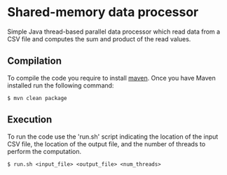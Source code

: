 # Shared-memory data processor
Simple Java thread-based parallel data processor which read data from a CSV file and computes the sum and product of the read values.

## Compilation
To compile the code you require to install [maven](https://maven.apache.org/install). Once you have Maven installed run the following command:

```
$ mvn clean package
```
## Execution
To run the code use the 'run.sh' script indicating the location of the input CSV file, the location of the output file, and the number of threads to perform the computation.

```
$ run.sh <input_file> <output_file> <num_threads>
```


